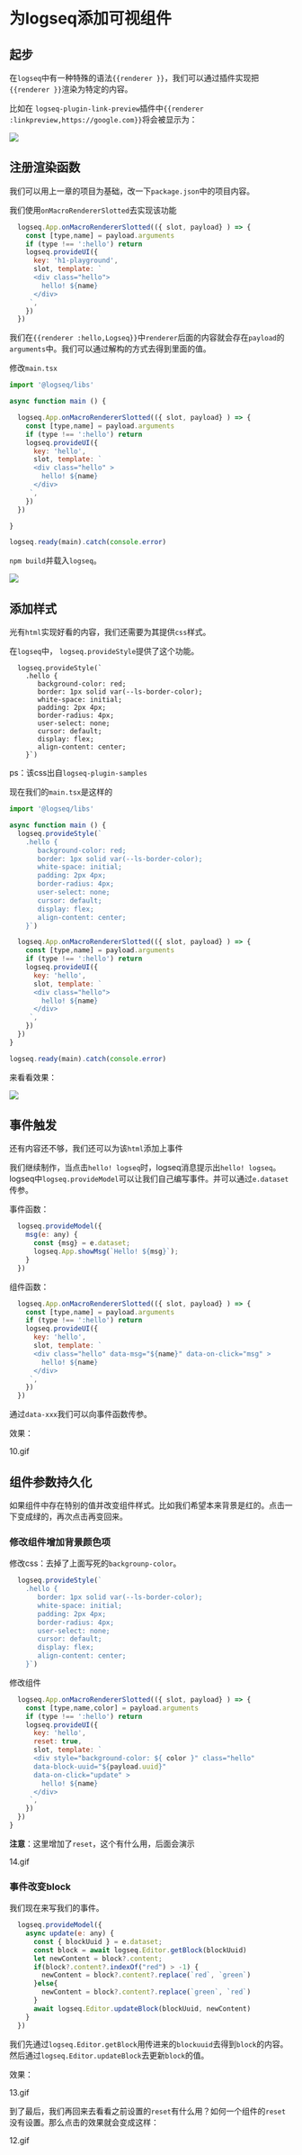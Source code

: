 # 为logseq添加可视组件

## 起步

在`logseq`中有一种特殊的语法`{{renderer }}`，我们可以通过插件实现把`{{renderer }}`渲染为特定的内容。

比如在 `logseq-plugin-link-preview`插件中`{{renderer :linkpreview,https://google.com}}`将会被显示为：

![](.gitbook/assets/7.gif)

## 注册渲染函数

我们可以用上一章的项目为基础，改一下`package.json`中的项目内容。

我们使用`onMacroRendererSlotted`去实现该功能

```javascript
  logseq.App.onMacroRendererSlotted(({ slot, payload} ) => {
    const [type,name] = payload.arguments
    if (type !== ':hello') return
    logseq.provideUI({
      key: 'h1-playground',
      slot, template: `
      <div class="hello">
        hello! ${name}
      </div>  
     `,
    })
  })
```

我们在`{{renderer :hello,Logseq}}`中`renderer`后面的内容就会存在`payload`的`arguments`中。我们可以通过解构的方式去得到里面的值。

修改`main.tsx`

```javascript
import '@logseq/libs'

async function main () {

  logseq.App.onMacroRendererSlotted(({ slot, payload} ) => {
    const [type,name] = payload.arguments
    if (type !== ':hello') return
    logseq.provideUI({
      key: 'hello',
      slot, template: `
      <div class="hello" >
        hello! ${name}
      </div>  
     `,
    })
  })

}

logseq.ready(main).catch(console.error)
```

`npm build`并载入`logseq`。

![](.gitbook/assets/8.gif)

## 添加样式

光有`html`实现好看的内容，我们还需要为其提供`css`样式。

在`logseq`中， `logseq.provideStyle`提供了这个功能。

```
  logseq.provideStyle(`
    .hello {
       background-color: red;
       border: 1px solid var(--ls-border-color); 
       white-space: initial; 
       padding: 2px 4px; 
       border-radius: 4px; 
       user-select: none;
       cursor: default;
       display: flex;
       align-content: center;
    }`)
```

ps：该css出自`logseq-plugin-samples`

现在我们的`main.tsx`是这样的

```javascript
import '@logseq/libs'

async function main () {
  logseq.provideStyle(`
    .hello {
       background-color: red;
       border: 1px solid var(--ls-border-color); 
       white-space: initial; 
       padding: 2px 4px; 
       border-radius: 4px; 
       user-select: none;
       cursor: default;
       display: flex;
       align-content: center;
    }`)

  logseq.App.onMacroRendererSlotted(({ slot, payload} ) => {
    const [type,name] = payload.arguments
    if (type !== ':hello') return
    logseq.provideUI({
      key: 'hello',
      slot, template: `
      <div class="hello">
        hello! ${name}
      </div>  
     `,
    })
  })
}

logseq.ready(main).catch(console.error)
```

来看看效果：

![](.gitbook/assets/9.png)

## 事件触发

还有内容还不够，我们还可以为该`html`添加上事件

我们继续制作，当点击`hello! logseq`时，logseq消息提示出`hello! logseq`。logseq中`logseq.provideModel`可以让我们自己编写事件。并可以通过`e.dataset`传参。

事件函数：

```javascript
  logseq.provideModel({
    msg(e: any) {
      const {msg} = e.dataset;
      logseq.App.showMsg(`Hello! ${msg}`);
    }
  })
```

组件函数：

```javascript
  logseq.App.onMacroRendererSlotted(({ slot, payload} ) => {
    const [type,name] = payload.arguments
    if (type !== ':hello') return
    logseq.provideUI({
      key: 'hello',
      slot, template: `
      <div class="hello" data-msg="${name}" data-on-click="msg" >
        hello! ${name}
      </div>  
     `,
    })
  })
```

通过`data-xxx`我们可以向事件函数传参。

效果：

10.gif



## 组件参数持久化

如果组件中存在特别的值并改变组件样式。比如我们希望本来背景是红的。点击一下变成绿的，再次点击再变回来。

### 修改组件增加背景颜色项

修改css：去掉了上面写死的`backgrounp-color`。

```javascript
  logseq.provideStyle(`
    .hello {
       border: 1px solid var(--ls-border-color); 
       white-space: initial; 
       padding: 2px 4px; 
       border-radius: 4px; 
       user-select: none;
       cursor: default;
       display: flex;
       align-content: center;
    }`)
```



修改组件

```javascript
  logseq.App.onMacroRendererSlotted(({ slot, payload} ) => {
    const [type,name,color] = payload.arguments
    if (type !== ':hello') return
    logseq.provideUI({
      key: 'hello',
      reset: true,
      slot, template: `
      <div style="background-color: ${ color }" class="hello" 
      data-block-uuid="${payload.uuid}"
      data-on-click="update" >
        hello! ${name}
      </div>  
     `,
    })
  })
}
```

**注意**：这里增加了`reset`，这个有什么用，后面会演示

14.gif



### 事件改变block

我们现在来写我们的事件。

```javascript
  logseq.provideModel({
    async update(e: any) {
      const { blockUuid } = e.dataset;
      const block = await logseq.Editor.getBlock(blockUuid)
      let newContent = block?.content;
      if(block?.content?.indexOf("red") > -1) {
        newContent = block?.content?.replace(`red`, `green`)
      }else{
        newContent = block?.content?.replace(`green`, `red`)
      }
      await logseq.Editor.updateBlock(blockUuid, newContent)
    }
  })
```

我们先通过`logseq.Editor.getBlock`用传进来的`blockuuid`去得到`block`的内容。然后通过`logseq.Editor.updateBlock`去更新`block`的值。

效果：

13.gif



到了最后，我们再回来去看看之前设置的`reset`有什么用？如何一个组件的`reset`没有设置。那么点击的效果就会变成这样：

12.gif
